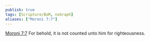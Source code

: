 ```yaml
---
publish: true
tags: [Scripture/BoM, noGraph]
aliases: ["Moroni 7:7"]
---
```

[Moroni 7:7](https://churchofjesuschrist.org/study/scriptures/bofm/moro/7?lang=eng&id=p7#p7) For behold, it is not counted unto him for righteousness.
